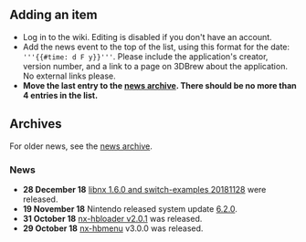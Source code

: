 <noinclude>

## Adding an item

  - Log in to the wiki. Editing is disabled if you don't have an
    account.
  - Add the news event to the top of the list, using this format for the
    date: `'''{{#time: d F y}}'''`. Please include the application's
    creator, version number, and a link to a page on 3DBrew about the
    application. No external links please.
  - **Move the last entry to the [news
    archive](:News%20Archive.md "wikilink"). There should be no more
    than 4 entries in the list.**

## Archives

For older news, see the [news archive](:News%20Archive.md "wikilink").

### News

</noinclude>

  - **28 December 18** [libnx 1.6.0 and
    switch-examples 20181128](https://devkitpro.org/viewtopic.php?f=13&t=8813)
    were released.
  - **19 November 18** Nintendo released system update
    [6.2.0](6.2.0.md "wikilink").
  - **31 October 18** [nx-hbloader
    v2.0.1](https://github.com/switchbrew/nx-hbloader/releases/tag/v2.0.1)
    was released.
  - **29 October 18**
    [nx-hbmenu](https://github.com/switchbrew/nx-hbmenu/releases/latest)
    v3.0.0 was released.
